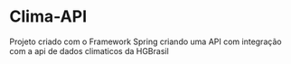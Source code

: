 # Clima-API
Projeto criado com o Framework Spring criando uma API com integração com a api de dados climaticos da HGBrasil
